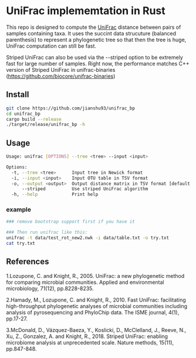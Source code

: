 # UniFrac implememtation in Rust

This repo is designed to compute the [UniFrac](https://en.wikipedia.org/wiki/UniFrac) distance between pairs of samples containing taxa. 
It uses the succint data strucuture (balanced parenthesis) to represent a phylogenetic tree so that then the tree is huge, UniFrac computation can still be fast.

Striped UniFrac can also be used via the --striped option to be extremely fast for large number of samples. Right now, the performance matches C++ version of Striped UniFrac in unifrac-binaries (https://github.com/biocore/unifrac-binaries)


## Install
```bash
git clone https://github.com/jianshu93/unifrac_bp
cd unifrac_bp
cargo build --release
./target/release/unifrac_bp -h
```

## Usage 
```bash
Usage: unifrac [OPTIONS] --tree <tree> --input <input>

Options:
  -t, --tree <tree>      Input tree in Newick format
  -i, --input <input>    Input OTU table in TSV format
  -o, --output <output>  Output distance matrix in TSV format [default: unifrac.tsv]
      --striped          Use striped UniFrac algorithm
  -h, --help             Print help
```

### example
```bash
### remove bootstrap support first if you have it

### Then run unifrac like this:
unifrac -t data/test_rot_new2.nwk -i data/table.txt -o try.txt
cat try.txt
```

## References
1.Lozupone, C. and Knight, R., 2005. UniFrac: a new phylogenetic method for comparing microbial communities. Applied and environmental microbiology, 71(12), pp.8228-8235.

2.Hamady, M., Lozupone, C. and Knight, R., 2010. Fast UniFrac: facilitating high-throughput phylogenetic analyses of microbial communities including analysis of pyrosequencing and PhyloChip data. The ISME journal, 4(1), pp.17-27.

3.McDonald, D., Vázquez-Baeza, Y., Koslicki, D., McClelland, J., Reeve, N., Xu, Z., Gonzalez, A. and Knight, R., 2018. Striped UniFrac: enabling microbiome analysis at unprecedented scale. Nature methods, 15(11), pp.847-848.

